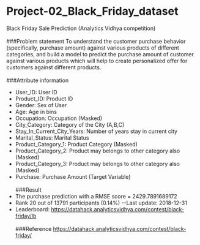 # Project-02_Black_Friday_dataset
Black Friday Sale Prediction (Analytics Vidhya competition)
<br><br>
###Problem statement
To understand the customer purchase behavior (specifically, purchase amount) against various products of different categories, and build a model to predict the purchase amount of customer against various products which will help to create personalized offer for customers against different products.
<br><br>
###Attribute information
- User_ID: User ID
- Product_ID: Product ID
- Gender: Sex of User
- Age: Age in bins
- Occupation: Occupation (Masked)
- City_Category: Category of the City (A,B,C)
- Stay_In_Current_City_Years: Number of years stay in current city
- Marital_Status: Marital Status
- Product_Category_1: Product Category (Masked)
- Product_Category_2: Product may belongs to other category also (Masked)
- Product_Category_3: Product may belongs to other category also (Masked)
- Purchase: Purchase Amount (Target Variable)
<br><br>
###Result
- The purchase prediction with a RMSE score = 2429.7891689172
- Rank 20 out of 13791 participants (0.14%) --Last update: 2018-12-31
- Leaderboard: https://datahack.analyticsvidhya.com/contest/black-friday/lb
<br><br>
###Reference
https://datahack.analyticsvidhya.com/contest/black-friday/ 
